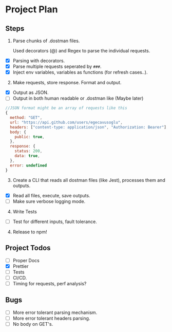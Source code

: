 # Project Plan

## Steps

1. Parse chunks of .dostman files.

    Used decorators (@) and Regex to parse the individual requests.

-   [x] Parsing with decorators.
-   [x] Parse multiple requests seperated by `###`.
-   [x] Inject env variables, variables as functions (for refresh cases..).

2. Make requests, store response. Format and output.

-   [x] Output as JSON.
-   [ ] Output in both human readable or .dostman like (Maybe later)

```js
//JSON format might be an array of requests like this
{
  method: "GET",
  url: "https://api.github.com/users/egecavusoglu",
  headers: ["content-type: application/json", "Authorization: Bearer"],
  body: {
    public: true,
  },
  response: {
    status: 200,
    data: true,
  },
  error: undefined
}
```

3. Create a CLI that reads all dostman files (like Jest), processes them and outputs.

-   [x] Read all files, execute, save outputs.
-   [ ] Make sure verbose logging mode.

4. Write Tests

-   [ ] Test for different inputs, fault tolerance.

4. Release to npm!

## Project Todos

-   [ ] Proper Docs
-   [x] Prettier
-   [ ] Tests
-   [ ] CI/CD.
-   [ ] Timing for requests, perf analysis?

## Bugs

-   [ ] More error tolerant parsing mechanism.
-   [ ] More error tolerant headers parsing.
-   [ ] No body on GET's.
